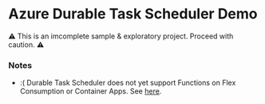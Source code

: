 # Azure Durable Task Scheduler Demo

:warning: This is an imcomplete sample & exploratory project. Proceed with caution. :warning:

<!-- // "type": "AzureStorage" -->

### Notes

- :( Durable Task Scheduler does not yet support Functions on Flex Consumption or Container Apps. See [here](https://learn.microsoft.com/en-us/azure/azure-functions/durable/durable-task-scheduler/develop-with-durable-task-scheduler-functions#limitations).